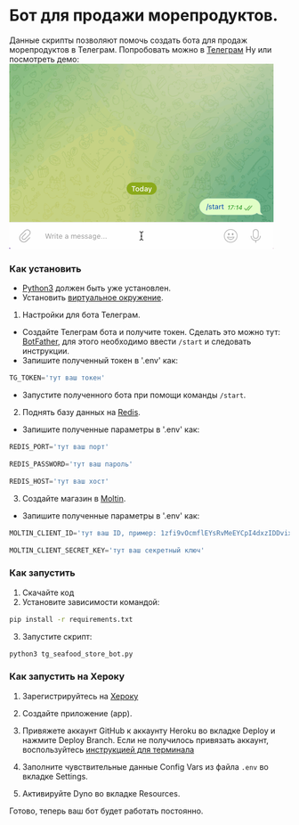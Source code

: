 # Бот для продажи морепродуктов.
Данные скрипты позволяют помочь создать бота для продаж морепродуктов в Телеграм.
Попробовать можно в [Телеграм](https://t.me/seafood_store_bot)
Ну или посмотреть демо: ![демо](assets/tg_seafood_store_bot.gif)
### Как установить
- [Python3](https://www.python.org/downloads/) должен быть уже установлен. 
- Установить [виртуальное окружение](https://python-scripts.com/virtualenv).

1. Настройки для бота Телеграм.
- Создайте Телеграм бота  и получите токен. Сделать это можно тут: [BotFather](https://telegram.me/BotFather), для этого необходимо
ввести `/start` и следовать инструкции.
- Запишите полученный токен в '.env' как:
```python
TG_TOKEN='тут ваш токен'
```  
- Запустите полученного бота при помощи команды `/start`.

2. Поднять базу данных на [Redis](https://redis.com).
- Запишите полученные параметры в '.env' как:
```python
REDIS_PORT='тут ваш порт'
``` 
```python
REDIS_PASSWORD='тут ваш пароль'
``` 
```python
REDIS_HOST='тут ваш хост'
```

3. Создайте магазин в [Мoltin](https://www.elasticpath.com).
- Запишите полученные параметры в '.env' как:
```python
MOLTIN_CLIENT_ID='тут ваш ID, пример: 1zfi9vOcmflEYsRvMeEYCpI4dxzIDDvixwNfXnyJqq'
``` 
```python
MOLTIN_CLIENT_SECRET_KEY='тут ваш секретный ключ'
``` 

### Как запустить
1. Скачайте код
2. Установите зависимости командой:
```bash
pip install -r requirements.txt
```
3. Запустите скрипт:
```bash
python3 tg_seafood_store_bot.py
```

### Как запустить на Хероку
1. Зарегистрируйтесь на [Хероку](https://id.heroku.com/login)
2. Создайте приложение (app). 
3. Привяжете аккаунт GitHub к аккаунту Heroku во вкладке Deploy и нажмите Deploy Branch. 
   Если не получилось привязать аккаунт, воспользуйтесь [инструкцией для терминала](https://devcenter.heroku.com/articles/git)
4. Заполните чувствительные данные Config Vars из файла `.env` во вкладке Settings.

5. Активируйте Dyno во вкладке Resources. 

Готово, теперь ваш бот будет работать постоянно.
